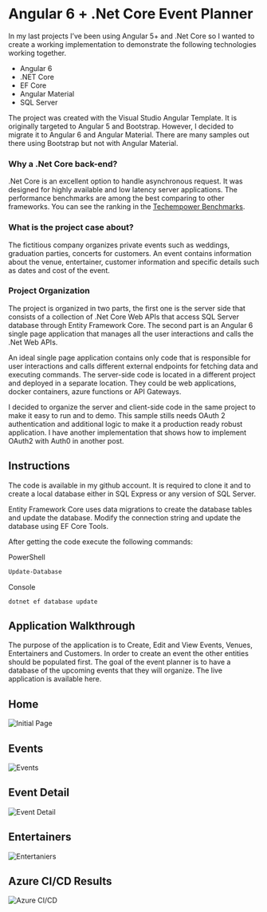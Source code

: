 # Angular 6 + .Net Core Event Planner
In my last projects I’ve been using Angular 5+ and .Net Core so I wanted to create a working implementation to demonstrate the following technologies working together. 

* Angular 6
* .NET Core
* EF Core 
* Angular Material
* SQL Server

The project was created with the Visual Studio Angular Template. It is originally targeted to Angular 5 and Bootstrap. However, I decided to migrate it to Angular 6 and Angular Material. There are many samples out there using Bootstrap but not with Angular Material.

### Why a .Net Core back-end? 

.Net Core is an excellent option to handle asynchronous request. It was designed for highly available and low latency server applications. The performance benchmarks are among the best comparing to other frameworks. You can see the ranking in the [Techempower Benchmarks](https://www.techempower.com/benchmarks/).

### What is the project case about?
The fictitious company organizes private events such as weddings, graduation parties, concerts for customers. An event contains information about the venue, entertainer, customer information and specific details such as dates and cost of the event.

### Project Organization
The project is organized in two parts, the first one is the server side that consists of a collection of .Net Core Web APIs that access SQL Server database through Entity Framework Core. The second part is an Angular 6 single page application that manages all the user interactions and calls the .Net Web APIs.

An ideal single page application contains only code that is responsible for user interactions and calls different external endpoints for fetching data and executing commands. The server-side code is located in a different project and deployed in a separate location. They could be web applications, docker containers, azure functions or API Gateways.

I decided to organize the server and client-side code in the same project to make it easy to run and to demo. This sample stills needs OAuth 2 authentication and additional logic to make it a production ready robust application. I have another implementation that shows how to implement OAuth2 with Auth0 in another post.

## Instructions
The code is available in my github account. It is required to clone it and to create a local database either in SQL Express or any version of SQL Server.

Entity Framework Core uses data migrations to create the database tables and update the database. Modify the connection string and update the database using EF Core Tools.

After getting the code execute the following commands:


PowerShell

```powershell
Update-Database
```
Console
```console
dotnet ef database update
```


## Application Walkthrough

The purpose of the application is to Create, Edit and View Events, Venues, Entertainers and Customers. In order to create an event the other entities should be populated first. The goal of the event planner is to have a database of the upcoming events that they will organize. 
The live application is available here.




## Home
![Initial Page](https://andarito.blob.core.windows.net/github/gihub/AngularCRUD/MainPage.JPG)

## Events
![Events](https://andarito.blob.core.windows.net/github/gihub/AngularCRUD/EventsPage.JPG)

## Event Detail
![Event Detail](https://andarito.blob.core.windows.net/github/gihub/AngularCRUD/EventsDetailsPage.JPG)

## Entertainers
![Entertaniers](https://andarito.blob.core.windows.net/github/gihub/AngularCRUD/Entertainers.JPG)

## Azure CI/CD Results
![Azure CI/CD](https://andarito.blob.core.windows.net/github/gihub/AngularCRUD/CICD.JPG)






